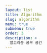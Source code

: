 ```yaml
---
layout: list
title: Algorithm
slug: algorithm
menu: true
submenu: true
order: 3
description: >
  알고리즘 공부 공간
---
```

